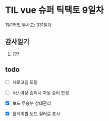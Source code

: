 # TIL vue 슈퍼 틱택토 9일차

1일1커밋 무사고: 331일차

## 감사일기

1. ???

## todo

- [ ] 새로고침 모달
- [ ] 5칸 이상 승리시 자동 승리 판정
- [x] 보드 무승부 상태관리
- [x] 플레이할 보드 컬러로 표시

